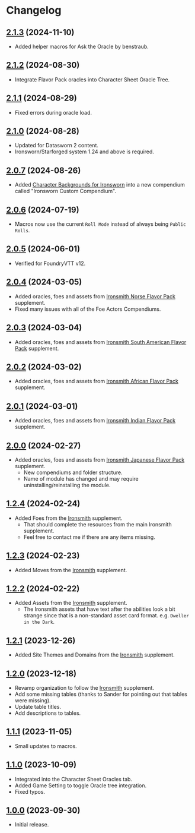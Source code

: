 # Changelog

## [2.1.3](https://github.com/jendave/ironsmith-compendiums/commits/main) (2024-11-10)

* Added helper macros for Ask the Oracle by benstraub.

## [2.1.2](https://github.com/jendave/ironsmith-compendiums/commits/main) (2024-08-30)

* Integrate Flavor Pack oracles into Character Sheet Oracle Tree.

## [2.1.1](https://github.com/jendave/ironsmith-compendiums/commits/main) (2024-08-29)

* Fixed errors during oracle load.

## [2.1.0](https://github.com/jendave/ironsmith-compendiums/commits/main) (2024-08-28)

* Updated for Datasworn 2 content.
* Ironsworn/Starforged system 1.24 and above is required.

## [2.0.7](https://github.com/jendave/ironsmith-compendiums/commits/main) (2024-08-26)

* Added [Character Backgrounds for Ironsworn](https://www.ironswornrpg.com/post/character-backgrounds-for-ironsworn?cid=8868bea5-3c91-40b5-b1bc-d6d026f45cc3&postId=63598074-ff4c-4bda-beb1-80317d09f4f7&utm_campaign=7067f655-69ec-4c0b-823c-134124256896&utm_content=491cd93c-b314-4fa4-8e46-721ee00ee645&utm_medium=mail&utm_source=so) into a new compendium called "Ironsworn Custom Compendium".

## [2.0.6](https://github.com/jendave/ironsmith-compendiums/commits/main) (2024-07-19)

* Macros now use the current `Roll Mode` instead of always being `Public Rolls`.

## [2.0.5](https://github.com/jendave/ironsmith-compendiums/commits/main) (2024-06-01)

* Verified for FoundryVTT v12.

## [2.0.4](https://github.com/jendave/ironsmith-compendiums/commits/main) (2024-03-05)

* Added oracles, foes and assets from [Ironsmith Norse Flavor Pack](https://preview.drivethrurpg.com/en/product/372161/ironsmith-norse-mythology-flavor-pack-softcover) supplement.
* Fixed many issues with all of the Foe Actors Compendiums.

## [2.0.3](https://github.com/jendave/ironsmith-compendiums/commits/main) (2024-03-04)

* Added oracles, foes and assets from [Ironsmith South American Flavor Pack](https://preview.drivethrurpg.com/en/product/374202/ironsmith-south-american-mythology-flavor-pack-softcover) supplement.

## [2.0.2](https://github.com/jendave/ironsmith-compendiums/commits/main) (2024-03-02)

* Added oracles, foes and assets from [Ironsmith African Flavor Pack](https://preview.drivethrurpg.com/en/product/374198/ironsmith-african-mythology-flavor-pack-softcover) supplement.

## [2.0.1](https://github.com/jendave/ironsmith-compendiums/commits/main) (2024-03-01)

* Added oracles, foes and assets from [Ironsmith Indian Flavor Pack](https://preview.drivethrurpg.com/en/product/374967/ironsmith-indian-hindu-mythology-flavor-pack-softcover) supplement.

## [2.0.0](https://github.com/jendave/ironsmith-compendiums/commits/main) (2024-02-27)

* Added oracles, foes and assets from [Ironsmith Japanese Flavor Pack](https://preview.drivethrurpg.com/en/product/372140/ironsmith-japanese-mythology-flavor-pack-softcover) supplement.
  * New compendiums and folder structure.
  * Name of module has changed and may require uninstalling/reinstalling the module.

## [1.2.4](https://github.com/jendave/ironsmith-compendiums/commits/main) (2024-02-24)

* Added Foes from the [Ironsmith](https://preview.drivethrurpg.com/en/product/351813/ironsmith) supplement.
  * That should complete the resources from the main Ironsmith supplement.
  * Feel free to contact me if there are any items missing.

## [1.2.3](https://github.com/jendave/ironsmith-compendiums/commits/main) (2024-02-23)

* Added Moves from the [Ironsmith](https://preview.drivethrurpg.com/en/product/351813/ironsmith) supplement.

## [1.2.2](https://github.com/jendave/ironsmith-compendiums/commits/main) (2024-02-22)

* Added Assets from the [Ironsmith](https://preview.drivethrurpg.com/en/product/351813/ironsmith) supplement.
  * The Ironsmith assets that have text after the abilities look a bit strange since that is a non-standard asset card format. e.g. `Dweller in the Dark`.

## [1.2.1](https://github.com/jendave/ironsmith-compendiums/commits/main) (2023-12-26)

* Added Site Themes and Domains from the [Ironsmith](https://preview.drivethrurpg.com/en/product/351813/ironsmith) supplement.

## [1.2.0](https://github.com/jendave/ironsmith-compendiums/commits/main) (2023-12-18)

* Revamp organization to follow the [Ironsmith](https://preview.drivethrurpg.com/en/product/351813/ironsmith) supplement.
* Add some missing tables (thanks to Sander for pointing out that tables were missing).
* Update table titles.
* Add descriptions to tables.

## [1.1.1](https://github.com/jendave/ironsmith-compendiums/commits/main) (2023-11-05)

* Small updates to macros.

## [1.1.0](https://github.com/jendave/ironsmith-compendiums/commits/main) (2023-10-09)

* Integrated into the Character Sheet Oracles tab.
* Added Game Setting to toggle Oracle tree integration.
* Fixed typos.

## [1.0.0](https://github.com/jendave/ironsmith-compendiums/commits/main) (2023-09-30)

* Initial release.
